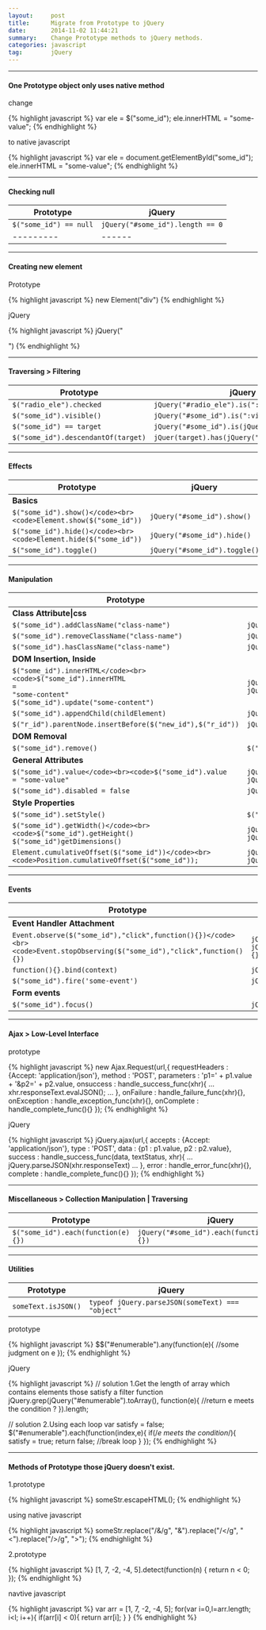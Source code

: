 ```yaml
---
layout:     post
title:      Migrate from Prototype to jQuery
date:       2014-11-02 11:44:21
summary:    Change Prototype methods to jQuery methods.
categories: javascript
tag:        jQuery
---
```


---

#### One Prototype object only uses native method

change

{% highlight javascript %}
var ele = $("some_id");
ele.innerHTML = "some-value";
{% endhighlight %}

to native javascript

{% highlight javascript %}
var ele = document.getElementById("some_id");
ele.innerHTML = "some-value";
{% endhighlight %}


---

#### Checking null

|Prototype|jQuery|
|---------|------|
|<code>$("some_id") == null</code>|<code>jQuery("#some_id").length == 0</code>|
|---------|------|

---

#### Creating new element
Prototype

{% highlight javascript %}
new Element("div")
{% endhighlight %}

jQuery

{% highlight javascript %}
jQuery("<div>")
{% endhighlight %}


---

#### Traversing > Filtering

|Prototype|jQuery|
|---------|------|
|<code>$("radio_ele").checked</code>|<code>jQuery("#radio_ele").is(":checked")</code>|
|<code>$("some_id").visible()</code>|<code>jQuery("#some_id").is(":visible")</code>|
|<code>$("some_id") == target</code>|<code>jQuery("#some_id").is(jQuery(target))</code>|
|<code>$("some_id").descendantOf(target)</code>|<code>jQuer(target).has(jQuery("#some_id")).length</code>|

---

#### Effects

|Prototype|jQuery|
|---------|------|
|**Basics**||
|<code>$("some_id").show()</code><br><code>Element.show($("some_id"))</code>|<code>jQuery("#some_id").show()</code>|
|<code>$("some_id").hide()</code><br><code>Element.hide($("some_id"))</code>|<code>jQuery("#some_id").hide()</code>|
|<code>$("some_id").toggle()</code>|<code>jQuery("#some_id").toggle()</code>|

---

#### Manipulation

|Prototype|jQuery|
|---------|------|
|**Class Attribute\|css**||
|<code>$("some_id").addClassName("class-name")</code>|<code>jQuery("#some_id").addClass("class-name")</code>|
|<code>$("some_id").removeClassName("class-name")</code>|<code>jQuery("#some_id").removeClass("class-name")</code>|
|<code>$("some_id").hasClassName("class-name")</code>|<code>jQuery("#some_id").hasClass("class-name")</code>|
|**DOM Insertion, Inside**||
|<code>$("some_id").innerHTML</code><br><code>$("some_id").innerHTML = "some-content"</code><br><code>$("some_id").update("some-content")</code>|<code>jQuery("#some_id").html()</code><br><code>jQuery("#some_id").html("some-content")</code>|
|<code>$("some_id").appendChild(childElement)</code>|<code>jQuery("#some_id").append(childElement)</code>|
|<code>$("r_id").parentNode.insertBefore($("new_id"),$("r_id"))</code>|<code>jQuery("#new_id").insertBefore(jQuery("#r_id"))</code>|
|**DOM Removal**||
|<code>$("some_id").remove()</code>|<code>$("#some_id").remove()</code>|
|**General Attributes**||
|<code>$("some_id").value</code><br><code>$("some_id").value = "some-value"</code>|<code>jQuery("#some_id").val()</code><br><code>jQuery("#some_id").val("some-value")</code>|
|<code>$("some_id").disabled = false</code>|<code>jQuery("#some_id").prop("disabled", false)</code>|
|**Style Properties**||
|<code>$("some_id").setStyle()</code>|<code>$("#some_id").css()</code>|
|<code>$("some_id").getWidth()</code><br><code>$("some_id").getHeight()</code><br><code>$("some_id")getDimensions()</code>|<code>jQuery("#some_id").width()</code><br><code>jQuery("#some_id").height()</code>|
|<code>Element.cumulativeOffset($("some_id"))</code><br><code>Position.cumulativeOffset($("some_id"));</code>|<code>jQuery("#some_id").offset()</code><br><code>jQuery("#some_id").position()</code>|

---

#### Events

|Prototype|jQuery|
|---------|------|
|**Event Handler Attachment**||
|<code>Event.observe($("some_id"),"click",function(){})</code><br><code>Event.stopObserving($("some_id"),"click",function(){})</code>|<code>jQuer("#some_id").on("click",function(){})</code><br><code>jQuer("#some_id").unbind("click",function(){})</code>|
|<code>function(){}.bind(context)</code>|<code>jQuery.proxy(function(){},context)</code>|
|<code>$("some_id").fire('some-event')</code>|<code>jQuery("#some_id").trigger('some-event')</code>|
|**Form events**||
|<code>$("some_id").focus()</code>|<code>jQuery("#some_id").focus()</code>|

---

#### Ajax > Low-Level Interface

prototype

{% highlight javascript %}
    new Ajax.Request(url,{
        requestHeaders : {Accept: 'application/json'},
        method : 'POST',
        parameters : 'p1=' + p1.value + '&p2=' + p2.value,
        onsuccess : handle_success_func(xhr){
            ...
            xhr.responseText.evalJSON();
            ...
        },
        onFailure : handle_failure_func(xhr){},
        onException : handle_exception_func(xhr){},
        onComplete : handle_complete_func(){}
    });
{% endhighlight %}

jQuery

{% highlight javascript %}
    jQuery.ajax(url,{
        accepts : {Accept: 'application/json'},
        type : 'POST',
        data : {p1 : p1.value, p2 : p2.value},
        success : handle_success_func(data, textStatus, xhr){
            ...
            jQuery.parseJSON(xhr.responseText)
            ...
        },
        error : handle_error_func(xhr){},
        complete : handle_complete_func(){}
    });
{% endhighlight %}

---

#### Miscellaneous > Collection Manipulation | Traversing

|Prototype|jQuery|
|---------|------|
|<code>$("some_id").each(function(e){})</code>|<code>jQuery("#some_id").each(function(index,e){})</code>|


---

#### Utilities

|Prototype|jQuery|
|---------|------|
|<code>someText.isJSON()</code>|<code>typeof jQuery.parseJSON(someText) === "object"</code>|

prototype

{% highlight javascript %}
$$("#enumerable").any(function(e){
    //some judgment on e
});
{% endhighlight %}

jQuery

{% highlight javascript %}
// solution 1.Get the length of array which contains elements those satisfy a filter function
jQuery.grep(jQuery("#enumerable").toArray(), function(e){
    //return e meets the condition ?
}).length;

// solution 2.Using each loop
var satisfy = false;
$("#enumerable").each(function(index,e){
    if(/*e meets the condition*/){
        satisfy = true;
        return false;   //break loop
    }
});
{% endhighlight %}

---

#### Methods of Prototype those jQuery doesn't exist.

1.prototype

{% highlight javascript %}
someStr.escapeHTML();
{% endhighlight %}

using native javascript

{% highlight javascript %}
someStr.replace("/&/g", "&amp;").replace("/</g", "&lt;").replace("/>/g", "&gt;");
{% endhighlight %}

2.prototype

{% highlight javascript %}
[1, 7, -2, -4, 5].detect(function(n) { return n < 0; });
{% endhighlight %}

navtive javascript

{% highlight javascript %}
var arr = [1, 7, -2, -4, 5];
for(var i=0,l=arr.length; i<l; i++){
    if(arr[i] < 0){
        return arr[i];
    }
}
{% endhighlight %}
